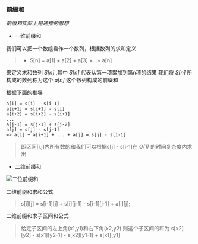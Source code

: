### 前缀和

_前缀和实际上是递推的思想_

- 一维前缀和

我们可以把一个数组看作一个数列，根据数列的求和定义

> - S[n] = a[1] + a[2] + a[3] +...+ a[n]

来定义求和数列 _S[n]_ ,其中 _S[n]_ 代表从第一项累加到第n项的结果
我们将 _S[n]_ 所构成的数列称为这个 _a[n]_ 这个数列构成的前缀和

根据下面的推导
```
a[i] = s[i] - s[i-1]
a[i+1] = s[i+1] - s[i]
a[i+2] = s[i+2] - s[i+1]
...
a[j-1] = s[j-1] + s[j-2]
a[j] = s[j] - s[j-1] 
=> a[i] + a[i+1] + ... + a[j] = s[j] - s[i-1]
```
> 即区间[i,j]内所有数的和我们可以根据s[j] - s[i-1]在 _O(1)_ 的时间复杂度内求出

- 二维前缀和

![二位前缀和](D:\算法每日一题\----\pracitice\前缀和\二位前缀和图解.png)

二维前缀和求和公式

> s[i][j] = s[i-1][j] + s[i][j-1] - s[i-1][j-1] + a[i][j];

二维前缀和求子区间和公式

> 给定子区间的左上角(x1,y1)和右下角(x2,y2)
> 则这个子区间的和为 s[x2][y2] - s[x1][y2-1] - s[x2][y1-1] + s[x1][y1]
